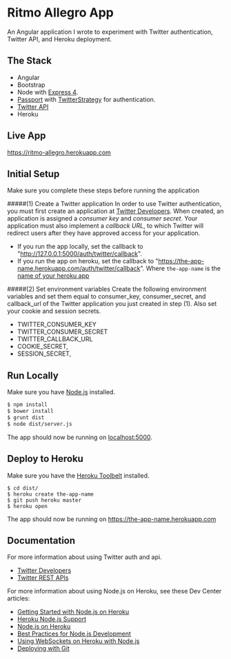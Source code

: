 # Ritmo Allegro App

An Angular application I wrote to experiment with Twitter authentication, Twitter API, and Heroku deployment.

## The Stack

- Angular
- Bootstrap
- Node with [Express 4](http://expressjs.com/).
- [Passport](http://passportjs.org/guide/) with [TwitterStrategy](http://passportjs.org/guide/twitter/) for authentication.
- [Twitter API](https://dev.twitter.com/rest/public)
- Heroku

## Live App

https://ritmo-allegro.herokuapp.com

## Initial Setup

Make sure you complete these steps before running the application

#####(1) Create a Twitter application
In order to use Twitter authentication, you must first create an application at [Twitter Developers](https://apps.twitter.com/). When created, an application is assigned a *consumer key* and *consumer secret*. Your application must also implement a *callback URL*, to which Twitter will redirect users after they have approved access for your application.
- If you run the app locally, set the callback to "http://127.0.0.1:5000/auth/twitter/callback".
- If you run the app on heroku, set the callback to "https://the-app-name.herokuapp.com/auth/twitter/callback". Where `the-app-name` is the [name of your heroku app](#Deploy-to-Heroku)

#####(2) Set environment variables
Create the following environment variables and set them equal to consumer_key, consumer_secret, and callback_url of the Twitter application you just created in step (1). Also set your cookie and session secrets.
- TWITTER_CONSUMER_KEY
- TWITTER_CONSUMER_SECRET
- TWITTER_CALLBACK_URL
- COOKIE_SECRET,
- SESSION_SECRET,


## Run Locally

Make sure you have [Node.js](http://nodejs.org/) installed.

```sh
$ npm install
$ bower install
$ grunt dist
$ node dist/server.js
```

The app should now be running on [localhost:5000](http://localhost:5000/).


## Deploy to Heroku

 Make sure you have the [Heroku Toolbelt](https://toolbelt.heroku.com/) installed.

```
$ cd dist/
$ heroku create the-app-name
$ git push heroku master
$ heroku open
```
The app should now be running on https://the-app-name.herokuapp.com

## Documentation

For more information about using Twitter auth and api.

- [Twitter Developers](https://apps.twitter.com/)
- [Twitter REST APIs](https://dev.twitter.com/rest/public)

For more information about using Node.js on Heroku, see these Dev Center articles:

- [Getting Started with Node.js on Heroku](https://devcenter.heroku.com/articles/getting-started-with-nodejs)
- [Heroku Node.js Support](https://devcenter.heroku.com/articles/nodejs-support)
- [Node.js on Heroku](https://devcenter.heroku.com/categories/nodejs)
- [Best Practices for Node.js Development](https://devcenter.heroku.com/articles/node-best-practices)
- [Using WebSockets on Heroku with Node.js](https://devcenter.heroku.com/articles/node-websockets)
- [Deploying with Git](https://devcenter.heroku.com/articles/git)
